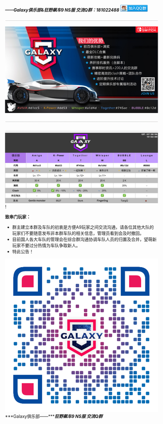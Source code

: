  ***——Galaxy俱乐部&狂野飙车9 NS服 交流Q群：181022488***
 [![group.png](https://raw.githubusercontent.com/wanghaozone/image/master/image/Picgogroup.png)](https://qm.qq.com/cgi-bin/qm/qr?k=kndxmcSGo3EM99G940l0k-ua0rxJFxYu&jump_from=webapi&authKey=IO5nTMo3pgjZdVbGIb29wr5UgNGqSLUGs1R8lhGBZIdx32/rGcJb5f/+qdwQKKy8)​

![af7b974d7b1e27f29e86ee8fa459311a.png](https://raw.githubusercontent.com/wanghaozone/image/master/image/Picgoaf7b974d7b1e27f29e86ee8fa459311a.png)

![38f1380a367820456ea7455c2b20db8a.jpeg](https://raw.githubusercontent.com/wanghaozone/image/master/image/Picgo38f1380a367820456ea7455c2b20db8a.jpeg)

![af7b974d7b1e27f29e86ee8fa459311a.png](https://raw.githubusercontent.com/wanghaozone/image/master/image/Picgoaf7b974d7b1e27f29e86ee8fa459311a.png)

 
![af7b974d7b1e27f29e86ee8fa459311a.png](https://raw.githubusercontent.com/wanghaozone/image/master/image/Picgoaf7b974d7b1e27f29e86ee8fa459311a.png)
![78eb8b868e232f3c262be0c9275b014d.webp](https://raw.githubusercontent.com/wanghaozone/image/master/image/Picgo78eb8b868e232f3c262be0c9275b014d.webp)!

**致串门玩家：**

- 群主建立本群及车队的初衷是方便A9玩家之间交流沟通，请各位其他大队的玩家们不要随意发布非本群车队的相关信息，管理员看到会及时撤回。
- 目前国人各大车队的管理会在综合群沟通协调车队人员的归置及合并，望萌新玩家不要过分热情为车队争取新人。
- 特此公告！

 

 ![aa6d1690b24d321af558f5dc031895fe.png](https://raw.githubusercontent.com/wanghaozone/image/master/image/Picgoaa6d1690b24d321af558f5dc031895fe.png)
***Galaxy俱乐部——******狂野飙车9 NS服 交流Q群***
